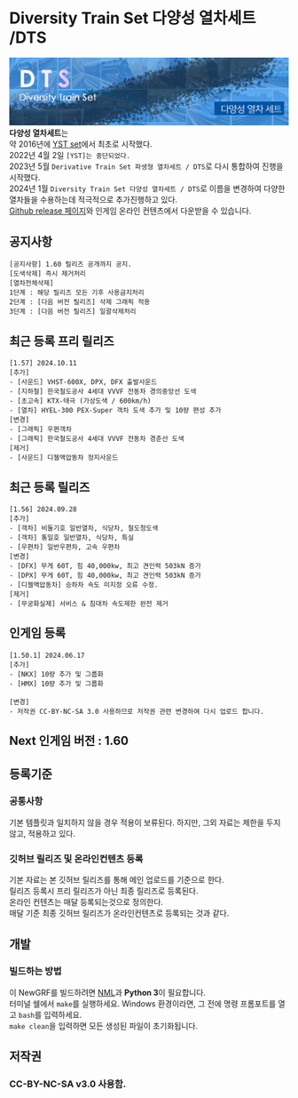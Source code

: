 # Diversity Train Set 다양성 열차세트 /DTS
![DTS_board](https://github.com/DTS-NewGRF/DTS/blob/minengallery/docs/DTS_board.png)
**다양성 열차세트**는 <br>
약 2016년에 [YST set](https://github.com/evepoi/YST)에서 최초로 시작했다.<br>
2022년 4월 2일 `[YST]는 중단되었다.`<br>
2023년 5월 `Derivative Train Set 파생형 열차세트 / DTS`로 다시 통합하여 진행을 시작했다.<br>
2024년 1월 `Diversity Train Set 다양성 열차세트 / DTS`로 이름을 변경하여 다양한 열차들을 수용하는데 적극적으로 추가진행하고 있다.<br>
[Github release 페이지](https://github.com/DTS-NewGRF/DTS/releases)와 인게임 온라인 컨텐츠에서 다운받을 수 있습니다.<br>

## 공지사항
```
[공지사항] 1.60 릴리즈 공개까지 공지.
[도색삭제] 즉시 제거처리
[열차전체삭제]
1단계 : 해당 릴리즈 모든 기후 사용금지처리
2단계 : [다음 버전 릴리즈] 삭제 그래픽 적용
3단계 : [다음 버전 릴리즈] 일괄삭제처리
```
## 최근 등록 프리 릴리즈
```
[1.57] 2024.10.11
[추가]
- [사운드] VHST-600X, DPX, DFX 출발사운드
- [지하철] 한국철도공사 4세대 VVVF 전동차 경의중앙선 도색
- [초고속] KTX-태극 (가상도색 / 600km/h)
- [열차] HYEL-300 PEX-Super 객차 도색 추가 및 10량 편성 추가
[변경]
- [그래픽] 우편객차
- [그래픽] 한국철도공사 4세대 VVVF 전동차 경춘선 도색
[제거]
- [사운드] 디젤액압동차 정지사운드
```

## 최근 등록 릴리즈
```
[1.56] 2024.09.28
[추가]
- [객차] 비둘기호 일반열차, 식당차, 철도청도색
- [객차] 통일호 일반열차, 식당차, 특실
- [우편차] 일반우편차, 고속 우편차
[변경]
- [DFX] 무게 60T, 힘 40,000kw, 최고 견인력 503kN 증가
- [DPX] 무게 60T, 힘 40,000kw, 최고 견인력 503kN 증가
- [디젤액압동차] 승하차 속도 미지정 오류 수정.
[제거]
- [무궁화실제] 서비스 & 침대차 속도제한 완전 제거
```

## 인게임 등록
```
[1.50.1] 2024.06.17
[추가]
- [NKX] 10량 추가 및 그룹화
- [HMX] 10량 추가 및 그룹화

[변경]
- 저작권 CC-BY-NC-SA 3.0 사용하므로 저작권 관련 변경하여 다시 업로드 합니다.
```

## Next 인게임 버전 : 1.60

## 등록기준
### 공통사항
기본 템플릿과 일치하지 않을 경우 적용이 보류된다. 하지만, 그외 자료는 제한을 두지 않고, 적용하고 있다.

### 깃허브 릴리즈 및 온라인컨텐츠 등록
기본 자료는 본 깃허브 릴리즈를 통해 메인 업로드를 기준으로 한다. <br>
릴리즈 등록시 프리 릴리즈가 아닌 최종 릴리즈로 등록된다. <br>
온라인 컨텐츠는 매달 등록되는것으로 정의한다. <br>
매달 기준 최종 깃허브 릴리즈가 온라인컨텐츠로 등록되는 것과 같다. <br>

## 개발
### 빌드하는 방법
이 NewGRF를 빌드하려면 [NML](https://github.com/OpenTTD/nml)과 **Python 3**이 필요합니다. <br> 
터미널 쉘에서 ``make``를 실행하세요. Windows 환경이라면, 그 전에 명령 프롬포트를 열고 ``bash``를 입력하세요.  <br>
``make clean``을 입력하면 모든 생성된 파일이 초기화됩니다.

## 저작권
### CC-BY-NC-SA v3.0 사용함.